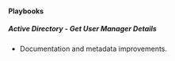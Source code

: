 
#### Playbooks

##### Active Directory - Get User Manager Details

- Documentation and metadata improvements.
